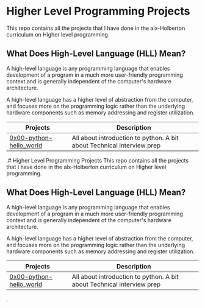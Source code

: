 # Higher Level Programming Projects
This repo contains all the projects that I have done in the alx-Holberton curriculum on Higher level programming.


## What Does High-Level Language (HLL) Mean?
A high-level language is any programming language that enables development of a program in a much more user-friendly programming context and is generally independent of the computer's hardware architecture.

A high-level language has a higher level of abstraction from the computer, and focuses more on the programming logic rather than the underlying hardware components such as memory addressing and register utilization.

| Projects | Description |
| -------- | ----------- | 
| [0x00-python-hello_world](0x00-python-hello_world) | All about introduction to python. A bit about Technical interview prep |
.# Higher Level Programming Projects
This repo contains all the projects that I have done in the alx-Holberton curriculum on Higher level programming.


## What Does High-Level Language (HLL) Mean?
A high-level language is any programming language that enables development of a program in a much more user-friendly programming context and is generally independent of the computer's hardware architecture.

A high-level language has a higher level of abstraction from the computer, and focuses more on the programming logic rather than the underlying hardware components such as memory addressing and register utilization.

| Projects | Description |
| -------- | ----------- | 
| [0x00-python-hello_world](0x00-python-hello_world) | All about introduction to python. A bit about Technical interview prep |
.
